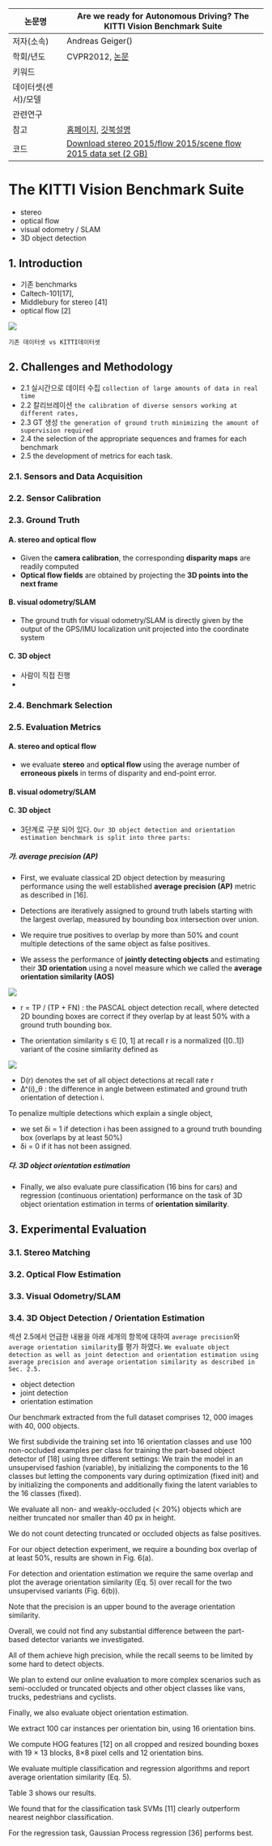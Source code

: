 |논문명 |Are we ready for Autonomous Driving? The KITTI Vision Benchmark Suite |
| --- | --- |
| 저자\(소속\) | Andreas Geiger\(\) |
| 학회/년도 | CVPR2012, [논문](http://www.cvlibs.net/publications/Geiger2012CVPR.pdf) |
| 키워드 | |
| 데이터셋(센서)/모델 | |
| 관련연구||
| 참고 |[홈페이지](http://www.cvlibs.net/datasets/kitti/), [깃북설명](https://github.com/hunjung-lim/awesome-vehicle-datasets/tree/master/vehicle/kitti) |
| 코드 |[Download stereo 2015/flow 2015/scene flow 2015 data set (2 GB)](http://kitti.is.tue.mpg.de/kitti/data_scene_flow.zip) |


# The KITTI Vision Benchmark Suite

- stereo
- optical flow
- visual odometry / SLAM
- 3D object detection



## 1. Introduction

- 기존 benchmarks
- Caltech-101[17],
- Middlebury for stereo [41]
- optical flow [2]

![](https://i.imgur.com/AdIrsHK.png)
```
기존 데이터셋 vs KITTI데이터셋
```

## 2. Challenges and Methodology

- 2.1 실시간으로 데이터 수집 `collection of large amounts of data in real time`
- 2.2 칼리브레이션 `the calibration of diverse sensors working at different rates,`
- 2.3 GT 생성 `the generation of ground truth minimizing the amount of supervision required`
- 2.4 the selection of the appropriate sequences and frames for each benchmark
- 2.5 the development of metrics for each task.

### 2.1. Sensors and Data Acquisition

### 2.2. Sensor Calibration

### 2.3. Ground Truth

#### A. stereo and optical flow
- Given the **camera calibration**, the corresponding **disparity maps** are readily computed
- **Optical flow fields** are obtained by projecting the **3D points into the next frame**

#### B. visual odometry/SLAM

- The ground truth for visual odometry/SLAM is directly given by the output of the GPS/IMU localization unit projected into the coordinate system

#### C. 3D object

- 사람이 직접 진행
-

### 2.4. Benchmark Selection

### 2.5. Evaluation Metrics


#### A. stereo and optical flow
- we evaluate **stereo** and **optical flow** using the average number of **erroneous pixels** in terms of disparity and end-point error.

#### B. visual odometry/SLAM

#### C. 3D object

- 3단계로 구분 되어 있다. `Our 3D object detection and orientation estimation benchmark is split into three parts: `

##### 가. average precision (AP)

- First, we evaluate classical 2D object detection by measuring performance using the well established **average precision (AP)** metric as described in [16].

- Detections are iteratively assigned to ground truth labels starting with the largest overlap, measured by bounding box intersection over union.

- We require true positives to overlap by more than 50% and count multiple detections of the same object as false positives.

- We assess the performance of **jointly detecting objects** and estimating their **3D orientation** using a novel measure which we called the **average orientation similarity (AOS)**

![](https://i.imgur.com/KohYFCS.png)

- r = TP / (TP + FN) : the PASCAL object detection recall, where detected 2D bounding boxes are correct if they overlap by at least 50% with a ground truth bounding box. 

- The orientation similarity s ∈ [0, 1] at recall r is a normalized ([0..1]) variant of the cosine similarity defined as

![](https://i.imgur.com/3sXuOKi.png)

- D(r) denotes the set of all object detections at recall rate r 
- ∆^(i)_θ : the difference in angle between estimated and ground truth orientation of detection i. 

To penalize multiple detections which explain a single object, 
- we set δi = 1 if detection i has been assigned to a ground truth bounding box (overlaps by at least 50%) 
- δi = 0 if it has not been assigned.

##### 다. 3D object orientation estimation

- Finally, we also evaluate pure classification (16 bins for cars) and regression (continuous orientation) performance on the task of 3D object orientation estimation in terms of **orientation similarity**.

## 3. Experimental Evaluation

### 3.1. Stereo Matching

### 3.2. Optical Flow Estimation

### 3.3. Visual Odometry/SLAM

### 3.4. 3D Object Detection / Orientation Estimation

섹션 2.5에서 언급한 내용을 아래 세개의 항목에 대하여 `average precision`와 `average orientation similarity`를 평가 하였다. `We evaluate object detection as well as joint detection and orientation estimation using average precision and average orientation similarity as described in Sec. 2.5.`
- object detection 
- joint detection 
- orientation estimation


Our benchmark extracted from the full dataset comprises 12, 000 images with 40, 000 objects. 

We first subdivide the training set into 16 orientation classes and use 100 non-occluded examples per class for training the part-based object detector of [18] using three different settings: We train the model in an unsupervised fashion (variable), by initializing the components to the 16 classes but letting the components vary during optimization (fixed init) and by initializing the components and additionally fixing the latent variables to the 16 classes (fixed).


We evaluate all non- and weakly-occluded (< 20%) objects which are neither truncated nor smaller than 40 px in height. 

We do not count detecting truncated or occluded objects as false positives. 

For our object detection experiment, we require a bounding box overlap of at least 50%, results are shown in Fig. 6(a). 

For detection and orientation estimation we require the same overlap and plot the average orientation similarity (Eq. 5) over recall for the two unsupervised variants (Fig. 6(b)). 

Note that the precision is an upper bound to the average orientation similarity.

Overall, we could not find any substantial difference between the part-based detector variants we investigated. 

All of them achieve high precision, while the recall seems to be limited by some hard to detect objects. 

We plan to extend our online evaluation to more complex scenarios such as semi-occluded or truncated objects and other object classes
like vans, trucks, pedestrians and cyclists. 

Finally, we also evaluate object orientation estimation. 

We extract 100 car instances per orientation bin, using 16 orientation bins. 

We compute HOG features [12] on all cropped and resized bounding boxes with 19 × 13 blocks, 8×8 pixel cells and 12 orientation bins. 

We evaluate multiple classification and regression algorithms and report average orientation similarity (Eq. 5). 

Table 3 shows our results. 

We found that for the classification task SVMs [11] clearly outperform nearest neighbor classification. 

For the regression task, Gaussian Process regression [36] performs best.


